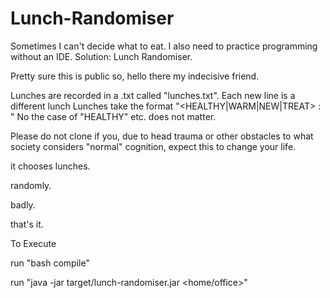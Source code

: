 # Lunch-Randomiser
Sometimes I can't decide what to eat. I also need to practice programming without an IDE. Solution: Lunch Randomiser.

Pretty sure this is public so, hello there my indecisive friend.

Lunches are recorded in a .txt called "lunches.txt".
Each new line is a different lunch
Lunches take the format "<HEALTHY|WARM|NEW|TREAT> : <name of lunch>"
No the case of "HEALTHY" etc. does not matter.

Please do not clone if you, due to head trauma or other obstacles to what society considers "normal" cognition, expect this to change your life.

it chooses lunches.

randomly.

badly.

that's it.

To Execute

run "bash compile"
  
run "java -jar target/lunch-randomiser.jar <home/office>"
